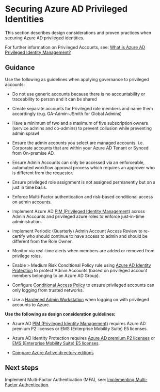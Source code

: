 # Securing Azure AD Privileged Identities


This section describes design considerations and proven practices when securing Azure AD privileged identities.

For further information on Privileged Accounts, see:  [What is Azure AD Privileged Identity Management?](https://docs.microsoft.com/en-us/azure/active-directory/active-directory-privileged-identity-management-configure)



## Guidance

Use the following as guidelines when applying governance to privileged accounts:
	
  - Do not use generic accounts because there is no accountability or traceability to person and it can be shared
	
  - Create separate accounts for Privileged role members and name them accordingly (e.g. GA-Admin-JSmith for Global Admins)
	
  - Have a minimum of two and a maximum of five subscription owners (service admins and co-admins) to prevent collusion while preventing admin sprawl
	
  - Ensure the admin accounts you select are managed accounts. i.e. Corporate accounts that are within your Azure AD Tenant or Synced from On-premise AD.
	
  - Ensure Admin Accounts can only be accessed via an enforceable, automated workflow approval process which requires an approver who is different from the requestor.
	
  - Ensure privileged role assignment is not assigned permanently but on a just in time basis.
	
  - Enforce Multi-Factor authentication and risk-based conditional access on admin accounts.
	
  - Implement Azure AD [PIM (Privileged Identity Management)](https://docs.microsoft.com/en-us/azure/active-directory/active-directory-privileged-identity-management-configure) across Admin Accounts and privileged azure roles to enforce just-in-time administration.
	
  - Implement Periodic (Quarterly) Admin Account Access Review to re-certify who should continue to have access to admin and should be different from the Role Owner.
	
  - Monitor via real-time alerts when members are added or removed from privilege roles.
	 
  - Enable > Medium Risk Conditional Policy rule using [Azure AD Identity Protection](https://docs.microsoft.com/en-us/azure/active-directory/active-directory-identityprotection-enable) to protect Admin Accounts (based on privileged account members belonging to an Azure AD Group).
	
  - Configure [Conditional Access Policy](https://docs.microsoft.com/en-us/azure/active-directory/active-directory-conditional-access-locations) to ensure privileged accounts can only logging from trusted networks.
	
  - Use a [Hardened Admin Workstation](https://docs.microsoft.com/en-us/azure/security/azure-security-management#client-configuration) when logging on with privileged accounts to Azure.


**Use the following as design consideration guidelines:**

  - Azure AD [PIM (Privileged Identity Management)](https://docs.microsoft.com/en-us/azure/active-directory/active-directory-privileged-identity-management-configure) requires Azure AD premium P2 licenses or EMS (Enterprise Mobility Suite) E5 licenses. 
	
  - Azure AD Identity Protection requires [Azure AD premium P2 licenses](https://azure.microsoft.com/en-us/services/active-directory/) or [EMS (Enterprise Mobility Suite) E5 licenses](https://www.microsoft.com/en-ca/cloud-platform/enterprise-mobility-security-pricing). 
	
  - [Compare Azure Active directory editions](https://azure.microsoft.com/en-us/pricing/details/active-directory/)



## Next steps

Implement Multi-Factor Authentication (MFA), see: [Implementing Multi-Factor Authentication](3.2.2-Implementing-Multi-Factor-Authentication.md).

